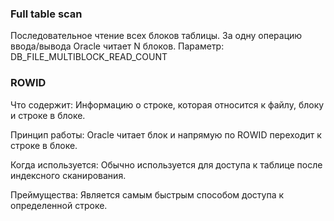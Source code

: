 ### Full table scan
Последовательное чтение всех блоков таблицы. За одну операцию ввода/вывода Oracle читает N блоков.
Параметр: DB_FILE_MULTIBLOCK_READ_COUNT


### ROWID
Что содержит: Информацию о строке, которая относится к файлу, блоку и строке в блоке. 

Принцип работы: Oracle читает блок и напрямую по ROWID переходит к строке в блоке. 

Когда используется: Обычно используется для доступа к таблице после индексного сканирования.

Преймущества: Является самым быстрым способом доступа к определенной строке.